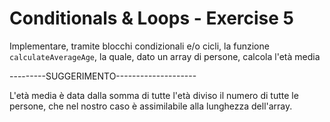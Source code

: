 # Conditionals & Loops - Exercise 5

Implementare, tramite blocchi 
condizionali e/o cicli, la funzione 
`calculateAverageAge`, la quale, 
dato un array di persone, calcola 
l'età media

---------SUGGERIMENTO--------------------

L'età media è data dalla somma di tutte l'età diviso il numero di tutte le persone, che nel nostro caso è assimilabile alla lunghezza dell'array.


